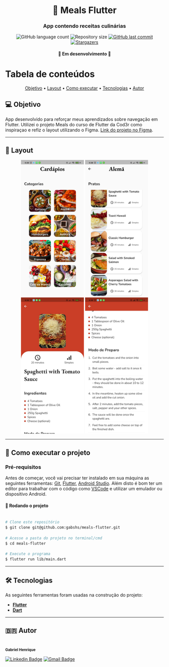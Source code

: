 <h1 align="center">
     🍔 Meals Flutter
</h1>

<h3 align="center">
    App contendo receitas culinárias
</h3>

<p align="center">
  <img alt="GitHub language count" src="https://img.shields.io/github/languages/count/gabshs/meals-flutter">

  <img alt="Repository size" src="https://img.shields.io/github/repo-size/gabshs/meals-flutter">
  
  <a href="https://github.com/gabshs/meals-flutter/commits/main">
    <img alt="GitHub last commit" src="https://img.shields.io/github/last-commit/gabshs/meals-flutter">
  </a>
    
   <a href="https://github.com/gabshs/meals-flutter/stargazers">
    <img alt="Stargazers" src="https://img.shields.io/github/stars/gabshs/meals-flutter?style=social">
  </a>
</p>

<h4 align="center">
	🚧   Em desenvolvimento  🚧
</h4>

Tabela de conteúdos
=================

<p align="center">  <a href="#objetivo">Objetivo</a> • <a href="#layout">Layout</a> • <a href="#how-to">Como executar</a> • <a href="#tecnologias">Tecnologias</a>  • <a href="#autor">Autor</a>  </p>


## 💻 Objetivo

App desenvolvido para reforçar meus aprendizados sobre navegação em Flutter. Utilizei o projeto Meals do curso de Flutter da Cod3r como inspiraçao e refiz o layout utilizando o Figma. <a href="https://www.figma.com/file/zNdIIODeN7NJ1RzVRHWDS8/Meals-Flutter?node-id=0%3A1">Link do projeto no Figma</a>.

---


## 🎨 Layout

<p align="center">
  <img alt="Tela de cardapios" title="#bin2dec" src="./assets/prints/print1.jpeg" width="200px">
    <img alt="Tela de cardapios" title="#bin2dec" src="./assets/prints/print2.jpeg" width="200px">
    <img alt="Tela de cardapios" title="#bin2dec" src="./assets/prints/print3.jpeg" width="200px">
    <img alt="Tela de cardapios" title="#bin2dec" src="./assets/prints/print4.jpeg" width="200px">
</p>


---

## 🚀 Como executar o projeto


### Pré-requisitos

Antes de começar, você vai precisar ter instalado em sua máquina as seguintes ferramentas:
[Git](https://git-scm.com), [Flutter](https://flutter.dev/), [Android Studio](https://flutter.dev/). 
Além disto é bom ter um editor para trabalhar com o código como [VSCode](https://code.visualstudio.com/) e utilizar um emulador ou dispositivo Android.

#### 🎲 Rodando o projeto

```bash

# Clone este repositório
$ git clone git@github.com:gabshs/meals-flutter.git

# Acesse a pasta do projeto no terminal/cmd
$ cd meals-flutter

# Execute o programa
$ flutter run lib/main.dart

```
---

## 🛠 Tecnologias

As seguintes ferramentas foram usadas na construção do projeto:

-   **[Flutter](https://flutter.dev/)**
-   **[Dart](https://dart.dev/)**
---

## 🇧🇷 Autor

 <img style="border-radius: 50%;" src="https://avatars.githubusercontent.com/u/74117627?v=4" width="100px;" alt=""/>
 <br />
 <sub><b>Gabriel Henrique</b></sub>
 <br />

 [![Linkedin Badge](https://img.shields.io/badge/-Gabriel-blue?style=flat-square&logo=Linkedin&logoColor=white&link=https://www.linkedin.com/in/tgmarinho/)](https://www.linkedin.com/in/gabriel-henrique-412111197/) 
[![Gmail Badge](https://img.shields.io/badge/-gabriel.hqs03@gmail.com-c14438?style=flat-square&logo=Gmail&logoColor=white&link=mailto:tgmarinho@gmail.com)](mailto:gabriel.hqs03@gmail.com)
